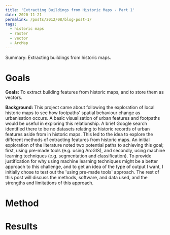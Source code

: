 ```yaml
---
title: 'Extracting Buildings from Historic Maps - Part 1'
date: 2020-11-21
permalink: /posts/2012/08/blog-post-1/
tags:
  - historic maps
  - raster
  - vector
  - ArcMap
---
```

Summary: Extracting buildings from historic maps. 


<h1>Goals</h1>
<b>Goals:</b> To extract building features from historic maps, and to store them as vectors. 

<p><b>Background:</b> This project came about following the exploration of local historic maps to see how footpaths' spatial behaviour change as urbanisation occurs. A basic visualisation of urban features and footpaths would be useful in exploring this relationship. A brief Google search identified there to be no datasets relating to historic records of urban features aside from in historic maps. 
This led to the idea to explore the different methods of extracting features from historic maps. 
An initial exploration of the literature noted two potential paths to achieving this goal; first, using pre-made tools (e.g. using ArcGIS), and secondly, using machine learning techniques (e.g. segmentation and classification).
To provide justification for why using machine learning techniques might be a better approach to this challenge, and to get an idea of the type of output I want, I initially chose to test out the 'using pre-made tools' approach. The rest of this post will discuss the methods, software, and data used, and the strengths and limitations of this approach. 



<h1>Method</h1>

<h1>Results</h1>